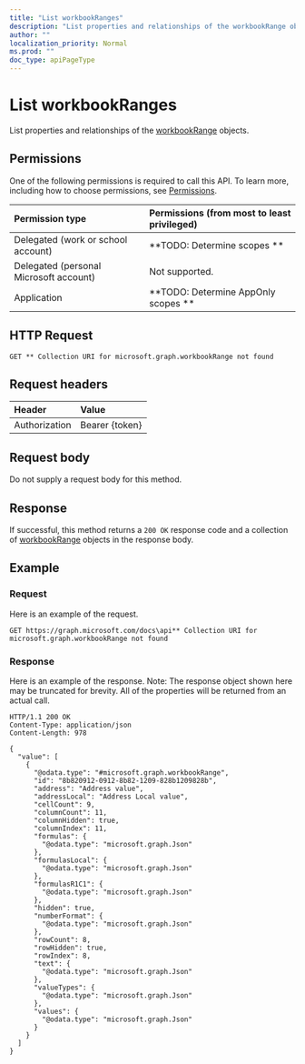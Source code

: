 ```yaml
---
title: "List workbookRanges"
description: "List properties and relationships of the workbookRange objects."
author: ""
localization_priority: Normal
ms.prod: ""
doc_type: apiPageType
---
```


# List workbookRanges

List properties and relationships of the [workbookRange](../resources/workbookrange.md) objects.

## Permissions
One of the following permissions is required to call this API. To learn more, including how to choose permissions, see [Permissions](/concepts/permissions-reference.md).

|Permission type|Permissions (from most to least privileged)|
|:---|:---|
|Delegated (work or school account)|**TODO: Determine scopes **|
|Delegated (personal Microsoft account)|Not supported.|
|Application|**TODO: Determine AppOnly scopes **|

## HTTP Request
<!-- {
  "blockType": "ignored"
}
-->
``` http
GET ** Collection URI for microsoft.graph.workbookRange not found
```

## Request headers
|Header|Value|
|:---|:---|
|Authorization|Bearer {token}|

## Request body
Do not supply a request body for this method.

## Response
If successful, this method returns a `200 OK` response code and a collection of [workbookRange](../resources/workbookrange.md) objects in the response body.

## Example

### Request
Here is an example of the request.
<!-- {
  "blockType": "request",
  "name": "get_workbookrange"
}
-->
``` http
GET https://graph.microsoft.com/docs\api** Collection URI for microsoft.graph.workbookRange not found
```

### Response
Here is an example of the response. Note: The response object shown here may be truncated for brevity. All of the properties will be returned from an actual call.
<!-- {
  "blockType": "response",
  "truncated": true,
  "@odata.type": "collection(microsoft.graph.workbookrange)"
}
-->
``` http
HTTP/1.1 200 OK
Content-Type: application/json
Content-Length: 978

{
  "value": [
    {
      "@odata.type": "#microsoft.graph.workbookRange",
      "id": "8b820912-0912-8b82-1209-828b1209828b",
      "address": "Address value",
      "addressLocal": "Address Local value",
      "cellCount": 9,
      "columnCount": 11,
      "columnHidden": true,
      "columnIndex": 11,
      "formulas": {
        "@odata.type": "microsoft.graph.Json"
      },
      "formulasLocal": {
        "@odata.type": "microsoft.graph.Json"
      },
      "formulasR1C1": {
        "@odata.type": "microsoft.graph.Json"
      },
      "hidden": true,
      "numberFormat": {
        "@odata.type": "microsoft.graph.Json"
      },
      "rowCount": 8,
      "rowHidden": true,
      "rowIndex": 8,
      "text": {
        "@odata.type": "microsoft.graph.Json"
      },
      "valueTypes": {
        "@odata.type": "microsoft.graph.Json"
      },
      "values": {
        "@odata.type": "microsoft.graph.Json"
      }
    }
  ]
}
```

